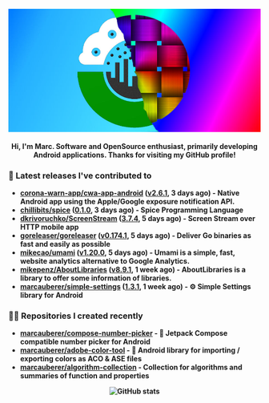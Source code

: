 <p align="center">
	<img src="https://raw.githubusercontent.com/marcauberer/marcauberer/master/images/frontpage-image.jpg">
	<br><br>
	<b>Hi, I'm Marc. Software and OpenSource enthusiast, primarily developing Android applications. Thanks for visiting my GitHub profile!
</p>

### 🚀 Latest releases I've contributed to


- [corona-warn-app/cwa-app-android](https://github.com/corona-warn-app/cwa-app-android) ([v2.6.1](https://github.com/corona-warn-app/cwa-app-android/releases/tag/v2.6.1), 3 days ago) - Native Android app using the Apple/Google exposure notification API.
- [chillibits/spice](https://github.com/chillibits/spice) ([0.1.0](https://github.com/chillibits/spice/releases/tag/0.1.0), 3 days ago) - Spice Programming Language
- [dkrivoruchko/ScreenStream](https://github.com/dkrivoruchko/ScreenStream) ([3.7.4](https://github.com/dkrivoruchko/ScreenStream/releases/tag/3.7.4), 5 days ago) - Screen Stream over HTTP mobile app
- [goreleaser/goreleaser](https://github.com/goreleaser/goreleaser) ([v0.174.1](https://github.com/goreleaser/goreleaser/releases/tag/v0.174.1), 5 days ago) - Deliver Go binaries as fast and easily as possible
- [mikecao/umami](https://github.com/mikecao/umami) ([v1.20.0](https://github.com/mikecao/umami/releases/tag/v1.20.0), 5 days ago) - Umami is a simple, fast, website analytics alternative to Google Analytics.
- [mikepenz/AboutLibraries](https://github.com/mikepenz/AboutLibraries) ([v8.9.1](https://github.com/mikepenz/AboutLibraries/releases/tag/v8.9.1), 1 week ago) - AboutLibraries is a library to offer some information of libraries.
- [marcauberer/simple-settings](https://github.com/marcauberer/simple-settings) ([1.3.1](https://github.com/marcauberer/simple-settings/releases/tag/1.3.1), 1 week ago) - ⚙️ Simple Settings library for Android

### 👨‍💻 Repositories I created recently
- [marcauberer/compose-number-picker](https://github.com/marcauberer/compose-number-picker) - 🔢 Jetpack Compose compatible number picker for Android
- [marcauberer/adobe-color-tool](https://github.com/marcauberer/adobe-color-tool) - 🎨 Android library for importing / exporting colors as ACO &amp; ASE files
- [marcauberer/algorithm-collection](https://github.com/marcauberer/algorithm-collection) - Collection for algorithms and summaries of function and properties

<p align="center">
	<img src="https://github-readme-stats.vercel.app/api?username=marcauberer&show_icons=true&theme=dark" alt="GitHub stats">
</p>
